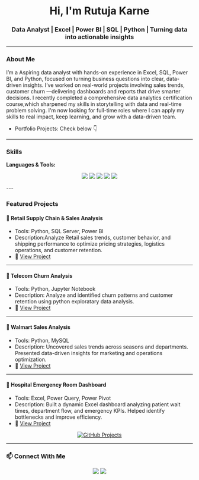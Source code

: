 <h1 align="center">Hi, I'm Rutuja Karne</h1>
<h3 align="center">Data Analyst | Excel | Power BI | SQL | Python | Turning data into actionable insights</h3>

---

### About Me
I’m a Aspiring data analyst with hands-on experience in Excel, SQL, Power BI, and Python, focused on turning business questions into clear, data-driven insights.
I’ve worked on real-world projects involving sales trends, customer churn —delivering dashboards and reports that drive smarter decisions.
I recently completed a comprehensive data analytics certification course,which sharpened my skills in storytelling with data and real-time problem solving.
I'm now looking for full-time roles where I can apply my skills to real impact, keep learning, and grow with a data-driven team.
  
- Portfolio Projects: Check below 👇


---


### Skills
**Languages & Tools:**  
<p align="center">
  <img src="https://img.shields.io/badge/-Excel-217346?style=for-the-badge&logo=microsoft-excel&logoColor=white" />
  <img src="https://img.shields.io/badge/-MySQL-4479A1?style=for-the-badge&logo=mysql&logoColor=white" />
  <img src="https://img.shields.io/badge/-Power%20BI-F2C811?style=for-the-badge&logo=power-bi&logoColor=black" />
  <img src="https://img.shields.io/badge/-Python-3776AB?style=for-the-badge&logo=python&logoColor=white" />
  <img src="https://img.shields.io/badge/-Jupyter-F37626?style=for-the-badge&logo=jupyter&logoColor=white" />
</p>
---



### Featured Projects

#### 🏪 Retail Supply Chain & Sales Analysis
- Tools: Python, SQL Server, Power BI  
- Description:Analyze Retail sales trends, customer behavior, and shipping performance to optimize pricing strategies, logistics operations, and customer retention.
- 🔗 [View Project](https://github.com/Rutujakarne22/Retail-Supply-Chain-Sales-Analysis)

---

#### 📱 Telecom Churn Analysis
- Tools: Python, Jupyter Notebook  
- Description: Analyze and identified churn patterns and customer retention using python exploratary data analysis.
- 🔗 [View Project](https://github.com/Rutujakarne22/Telecom-Churn-Analysis-Project)

---

#### 🛒 Walmart Sales Analysis
- Tools: Python, MySQL  
- Description: Uncovered sales trends across seasons and departments. Presented data-driven insights for marketing and operations optimization.
- 🔗 [View Project](https://github.com/Rutujakarne22/Walmart_Sales_Analysis)

---

#### 🏥 Hospital Emergency Room Dashboard
- Tools: Excel, Power Query, Power Pivot  
- Description: Built a dynamic Excel dashboard analyzing patient wait times, department flow, and emergency KPIs. Helped identify bottlenecks and improve efficiency.
- 🔗 [View Project](https://github.com/Rutujakarne22/Hospital_Emergency_Room_Analysis)



<p align="center">
  <a href="https://github.com/Rutujakarne22?tab=repositories">
    <img src="https://img.shields.io/badge/-Check_out_more_projects-181717?style=for-the-badge&logo=github&logoColor=white" alt="GitHub Projects"/>
  </a>
</p>





---

### 📫 Connect With Me
<p align="center">
  <a href="mailto:rutujakarne826@gmail.com"><img src="https://img.shields.io/badge/-Email-D14836?style=for-the-badge&logo=gmail&logoColor=white" /></a>
  <a href="https://www.linkedin.com/in/rutuja-data-analyst/"><img src="https://img.shields.io/badge/-LinkedIn-0077B5?style=for-the-badge&logo=linkedin&logoColor=white" /></a>
</p>
